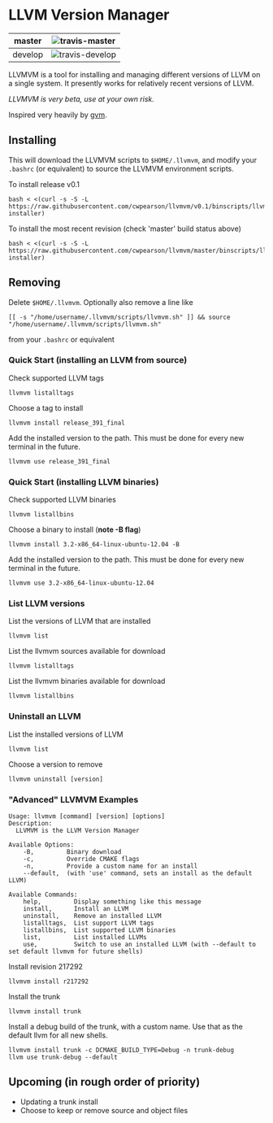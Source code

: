 # LLVM Version Manager

| master  | ![travis-master]  |
|---------|-------------------|
| develop | ![travis-develop] |
[travis-master]: https://travis-ci.org/cwpearson/llvmvm.svg?branch=master
[travis-develop]: https://travis-ci.org/cwpearson/llvmvm.svg?branch=develop

LLVMVM is a tool for installing and managing different versions of LLVM on a single system. It presently works for relatively recent versions of LLVM.

*LLVMVM is very beta, use at your own risk.*

Inspired very heavily by [gvm](https://github.com/moovweb/gvm).

## Installing

This will download the LLVMVM scripts to `$HOME/.llvmvm`, and modify your `.bashrc` (or equivalent) to source the LLVMVM environment scripts.

To install release v0.1

    bash < <(curl -s -S -L https://raw.githubusercontent.com/cwpearson/llvmvm/v0.1/binscripts/llvmvm-installer)

To install the most recent revision (check 'master' build status above)

    bash < <(curl -s -S -L https://raw.githubusercontent.com/cwpearson/llvmvm/master/binscripts/llvmvm-installer)


## Removing

Delete `$HOME/.llvmvm`. Optionally also remove a line like

    [[ -s "/home/username/.llvmvm/scripts/llvmvm.sh" ]] && source "/home/username/.llvmvm/scripts/llvmvm.sh"

from your `.bashrc` or equivalent


### Quick Start (installing an LLVM from source)

Check supported LLVM tags

    llvmvm listalltags

Choose a tag to install

    llvmvm install release_391_final

Add the installed version to the path. This must be done for every new terminal in the future.

    llvmvm use release_391_final

### Quick Start (installing LLVM binaries)

Check supported LLVM binaries

    llvmvm listallbins

Choose a binary to install (**note -B flag**)

    llvmvm install 3.2-x86_64-linux-ubuntu-12.04 -B

Add the installed version to the path. This must be done for every new terminal in the future.

    llvmvm use 3.2-x86_64-linux-ubuntu-12.04

### List LLVM versions

List the versions of LLVM that are installed

    llvmvm list

List the llvmvm sources available for download

    llvmvm listalltags

List the llvmvm binaries available for download

    llvmvm listallbins

### Uninstall an LLVM

List the installed versions of LLVM

    llvmvm list

Choose a version to remove

    llvmvm uninstall [version]

### "Advanced" LLVMVM Examples

    Usage: llvmvm [command] [version] [options]
    Description:
      LLVMVM is the LLVM Version Manager
    
    Available Options:
        -B,         Binary download
        -c,         Override CMAKE flags
        -n,         Provide a custom name for an install
        --default,  (with 'use' command, sets an install as the default LLVM)

    Available Commands:
        help,         Display something like this message
        install,      Install an LLVM
        uninstall,    Remove an installed LLVM
        listalltags,  List support LLVM tags
        listallbins,  List supported LLVM binaries
        list,         List installed LLVMs
        use,          Switch to use an installed LLVM (with --default to set default llvmvm for future shells)


Install revision 217292

    llvmvm install r217292

Install the trunk

    llvmvm install trunk

Install a debug build of the trunk, with a custom name. Use that as the default llvm for all new shells.

    llvmvm install trunk -c DCMAKE_BUILD_TYPE=Debug -n trunk-debug
    llvm use trunk-debug --default

## Upcoming (in rough order of priority)

* Updating a trunk install
* Choose to keep or remove source and object files